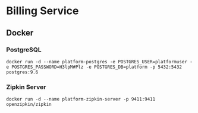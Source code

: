 # Billing Service
## Docker 
### PostgreSQL
```
docker run -d --name platform-postgres -e POSTGRES_USER=platformuser -e POSTGRES_PASSWORD=H3lpM#Plz -e POSTGRES_DB=platform -p 5432:5432 postgres:9.6
```
### Zipkin Server
```
docker run -d --name platform-zipkin-server -p 9411:9411 openzipkin/zipkin
```
